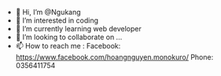 - 👋 Hi, I’m @Ngukang
- 👀 I’m interested in coding
- 🌱 I’m currently learning web developer
- 💞️ I’m looking to collaborate on ...
- 📫 How to reach me :
      Facebook: https://www.facebook.com/hoangnguyen.monokuro/
      Phone: 0356411754

<!---
Ngukang/Ngukang is a ✨ special ✨ repository because its `README.md` (this file) appears on your GitHub profile.
You can click the Preview link to take a look at your changes.
--->

